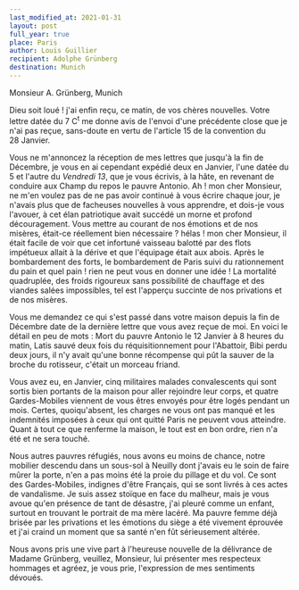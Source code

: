 ```yaml
---
last_modified_at: 2021-01-31
layout: post
full_year: true
place: Paris
author: Louis Guillier
recipient: Adolphe Grünberg
destination: Munich
---
```


Monsieur A. Grünberg, Munich

Dieu soit loué ! j'ai enfin reçu, ce matin, de vos chères nouvelles.
Votre lettre datée du 7 C<sup>t</sup> me donne avis de l'envoi d'une précédente
close que je n'ai pas reçue, sans-doute en vertu de l'article 15 de la
convention du 28 Janvier.

Vous ne m'annoncez la réception de mes lettres que jusqu'à la fin de Décembre,
je vous en ai cependant expédié deux en Janvier, l'une datée du 5 et l'autre du
_Vendredi 13_, que je vous écrivis, à la hâte, en revenant de conduire
aux Champ du repos le pauvre Antonio.
Ah ! mon cher Monsieur, ne m'en voulez pas de ne pas avoir continué à vous
écrire chaque jour, je n'avais plus que de facheuses nouvelles à vous
apprendre, et dois-je vous l'avouer, à cet élan patriotique avait succédé un
morne et profond découragement.
Vous mettre au courant de nos émotions et de nos misères, était-ce réellement
bien nécessaire ? hélas ! mon cher Monsieur, il était facile de voir que cet
infortuné vaisseau balotté par des flots impétueux allait à la dérive et que
l'équipage était aux abois.
Après le bombardement des forts, le bombardement de Paris suivi du rationnement
du pain et quel pain ! rien ne peut vous en donner une idée !
La mortalité quadruplée, des froids rigoureux sans possibilité de chauffage et
des viandes salées impossibles, tel est l'apperçu succinte de nos privations et
de nos misères.

Vous me demandez ce qui s'est passé dans votre maison depuis la fin de Décembre
date de la dernière lettre que vous avez reçue de moi.
En voici le détail en peu de mots : Mort du pauvre Antonio le 12 Janvier
à 8 heures du matin, Latis sauvé deux fois du réquisitionnement pour
l'Abattoir, Bibi perdu deux jours, il n'y avait qu'une bonne récompense qui pût
la sauver de la broche du rotisseur, c'était un morceau friand.

Vous avez eu, en Janvier, cinq militaires malades convalescents qui sont sortis
bien portants de la maison pour aller rejoindre leur corps, et quatre
Gardes-Mobiles viennent de vous êtres envoyés pour être logés pendant un mois.
Certes, quoiqu'absent, les charges ne vous ont pas manqué et les indemnités
imposées à ceux qui ont quitté Paris ne peuvent vous atteindre.
Quant à tout ce que renferme la maison, le tout est en bon ordre, rien n'a été
et ne sera touché.

Nous autres pauvres réfugiés, nous avons eu moins de chance, notre mobilier
descendu dans un sous-sol à Neuilly dont j'avais eu le soin de faire mûrer la
porte, n'en a pas moins été la proie du pillage et du vol.
Ce sont des Gardes-Mobiles, indignes d'être Français, qui se sont livrés à ces
actes de vandalisme.
Je suis assez stoïque en face du malheur, mais je vous avoue qu'en présence de
tant de désastre, j'ai pleuré comme un enfant, surtout en trouvant le portrait
de ma mère lacéré.
Ma pauvre femme déjà brisée par les privations et les émotions du siège a été
vivement éprouvée et j'ai craind un moment que sa santé n'en fût sérieusement
altérée.

Nous avons pris une vive part à l'heureuse nouvelle de la délivrance de Madame
Grünberg, veuillez, Monsieur, lui présenter mes respecteux hommages et agréez,
je vous prie, l'expression de mes sentiments dévoués.

